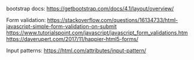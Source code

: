 bootstrap docs:
https://getbootstrap.com/docs/4.1/layout/overview/

Form validation:
https://stackoverflow.com/questions/16134733/html-javascript-simple-form-validation-on-submit
https://www.tutorialspoint.com/javascript/javascript_form_validations.htm
https://daverupert.com/2017/11/happier-html5-forms/

Input patterns:
https://html.com/attributes/input-pattern/